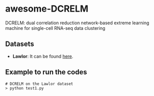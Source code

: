 # awesome-DCRELM
DCRELM: dual correlation reduction network-based extreme learning machine for single-cell RNA-seq data clustering

## Datasets

- **Lawlor**: It can be found [here](https://drive.google.com/file/d/1q9JFksKYYBQRmc_cUQGquiGce7dY6zm3/view).

## Example to run the codes

```
# DCRELM on the Lawlor dataset
> python test1.py 
```
